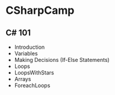 # CSharpCamp

## C# 101
* Introduction
* Variables
* Making Decisions (If-Else Statements)
* Loops
* LoopsWithStars
* Arrays
* ForeachLoops
